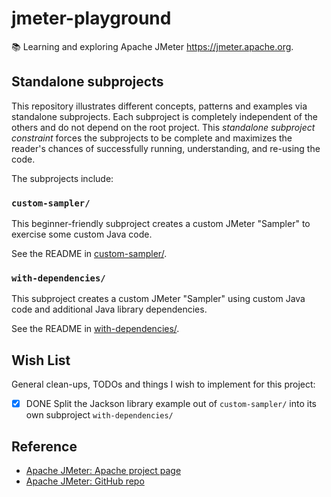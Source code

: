 # jmeter-playground

📚 Learning and exploring Apache JMeter <https://jmeter.apache.org>.


## Standalone subprojects

This repository illustrates different concepts, patterns and examples via standalone subprojects. Each subproject is
completely independent of the others and do not depend on the root project. This _standalone subproject constraint_
forces the subprojects to be complete and maximizes the reader's chances of successfully running, understanding, and
re-using the code.

The subprojects include:


### `custom-sampler/`

This beginner-friendly subproject creates a custom JMeter "Sampler" to exercise some custom Java code.

See the README in [custom-sampler/](custom-sampler/).


### `with-dependencies/`

This subproject creates a custom JMeter "Sampler" using custom Java code and additional Java library dependencies.

See the README in [with-dependencies/](with-dependencies/).


## Wish List

General clean-ups, TODOs and things I wish to implement for this project:

* [x] DONE Split the Jackson library example out of `custom-sampler/` into its own subproject `with-dependencies/`


## Reference

* [Apache JMeter: Apache project page](https://jmeter.apache.org)
* [Apache JMeter: GitHub repo](https://github.com/apache/jmeter)
